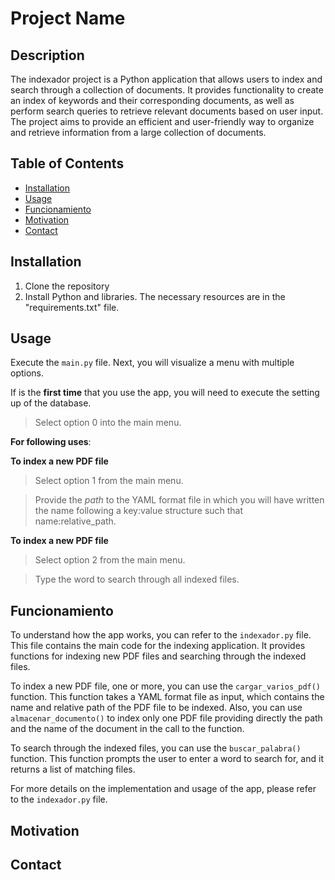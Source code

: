# Project Name

## Description
The indexador project is a Python application that allows users to index and search through a collection of documents. It provides functionality to create an index of keywords and their corresponding documents, as well as perform search queries to retrieve relevant documents based on user input. The project aims to provide an efficient and user-friendly way to organize and retrieve information from a large collection of documents.


## Table of Contents
- [Installation](#installation)
- [Usage](#usage)
- [Funcionamiento](#funcionamiento)
- [Motivation](#motivation)
- [Contact](#contact)

## Installation
1. Clone the repository
2. Install Python and libraries. The necessary resources are in the "requirements.txt" file.


## Usage
Execute the ```main.py``` file. Next, you will visualize a menu with multiple options.

If is the **first time** that you use the app, you will need to execute the setting up of the database.

> Select option 0 into the main menu.

**For following uses**:

**To index a new PDF file**
> Select option 1 from the main menu.

> Provide the *path* to the YAML format file in which you will have written the name following a key:value structure such that name:relative_path.

**To index a new PDF file**
> Select option 2 from the main menu.

> Type the word to search through all indexed files.


## Funcionamiento

To understand how the app works, you can refer to the `indexador.py` file. This file contains the main code for the indexing application. It provides functions for indexing new PDF files and searching through the indexed files.

To index a new PDF file, one or more, you can use the `cargar_varios_pdf()` function. This function takes a YAML format file as input, which contains the name and relative path of the PDF file to be indexed. Also, you can use `almacenar_documento()` to index only one PDF file providing directly the path and the name of the document in the call to the function.

To search through the indexed files, you can use the `buscar_palabra()` function. This function prompts the user to enter a word to search for, and it returns a list of matching files.

For more details on the implementation and usage of the app, please refer to the `indexador.py` file.

## Motivation

## Contact
